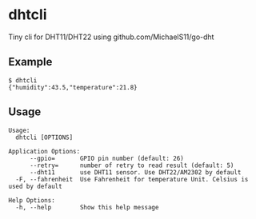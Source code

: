 # dhtcli

Tiny cli for DHT11/DHT22 using github.com/MichaelS11/go-dht

## Example

```
$ dhtcli
{"humidity":43.5,"temperature":21.8}
```

## Usage

```
Usage:
  dhtcli [OPTIONS]

Application Options:
      --gpio=       GPIO pin number (default: 26)
      --retry=      number of retry to read result (default: 5)
      --dht11       use DHT11 sensor. Use DHT22/AM2302 by default
  -F, --fahrenheit  Use Fahrenheit for temperature Unit. Celsius is used by default

Help Options:
  -h, --help        Show this help message
```
